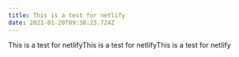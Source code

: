 ```yaml
---
title: This is a test for netlify
date: 2021-01-20T09:38:23.724Z
---
```

This is a test for netlifyThis is a test for netlifyThis is a test for netlify